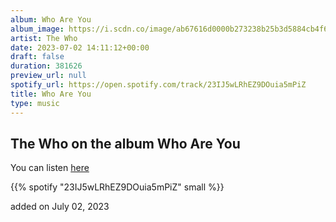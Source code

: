 ```yaml
---
album: Who Are You
album_image: https://i.scdn.co/image/ab67616d0000b273238b25b3d5884cb4f6027663
artist: The Who
date: 2023-07-02 14:11:12+00:00
draft: false
duration: 381626
preview_url: null
spotify_url: https://open.spotify.com/track/23IJ5wLRhEZ9DOuia5mPiZ
title: Who Are You
type: music
---
```



## The Who on the album Who Are You

You can listen [here](https://open.spotify.com/track/23IJ5wLRhEZ9DOuia5mPiZ)

{{% spotify "23IJ5wLRhEZ9DOuia5mPiZ" small %}}

added on July 02, 2023